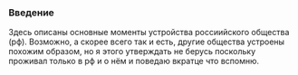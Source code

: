 ### Введение

Здесь описаны основные моменты устройства россиийского общества (рф). Возможно, а скорее всего так и есть, другие общества устроены похожим образом, но я этого утверждать не берусь поскольку проживал только в рф и о нём и поведаю вкратце что вспомню.